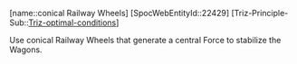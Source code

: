 ﻿---
type: TrizExample
aliases:
- conical Railway Wheels
license: CC BY-SA 4.0
copyright: https://github.com/SpocWeb
IsDeleted: false
IsReadOnly: false
Confidential: public
tags: 
- Triz/Principle/Example
---
[name::conical Railway Wheels]
[SpocWebEntityId::22429]
[Triz-Principle-Sub::[Triz-optimal-conditions](tech/Triz/Sub/Triz-optimal-conditions.md)]

Use conical Railway Wheels that generate a central Force to stabilize the Wagons.